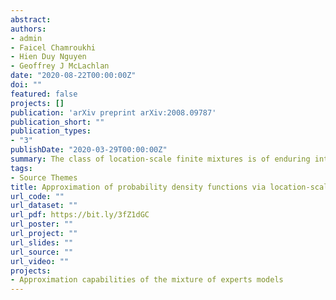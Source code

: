 ```yaml
---
abstract: 
authors:
- admin
- Faicel Chamroukhi
- Hien Duy Nguyen 
- Geoffrey J McLachlan
date: "2020-08-22T00:00:00Z"
doi: ""
featured: false
projects: []
publication: 'arXiv preprint arXiv:2008.09787'
publication_short: ""
publication_types:
- "3"
publishDate: "2020-03-29T00:00:00Z"
summary: The class of location-scale finite mixtures is of enduring interest both from applied and theoretical perspectives of probability and statistics. We prove the following results; to an arbitrary degree of accuracy, (a) location-scale mixtures of a continuous probability density function (PDF) can approximate any continuous PDF, uniformly, on a compact set; and (b) for any finite p >= 1, with p is larger than 1, location-scale mixtures of an essentially bounded PDF can approximate any PDF in Lp, in the Lp norm.
tags:
- Source Themes
title: Approximation of probability density functions via location-scale finite mixtures in Lebesgue spaces
url_code: ""
url_dataset: ""
url_pdf: https://bit.ly/3fZ1dGC
url_poster: ""
url_project: ""
url_slides: ""
url_source: ""
url_video: ""
projects:
- Approximation capabilities of the mixture of experts models
---
```





